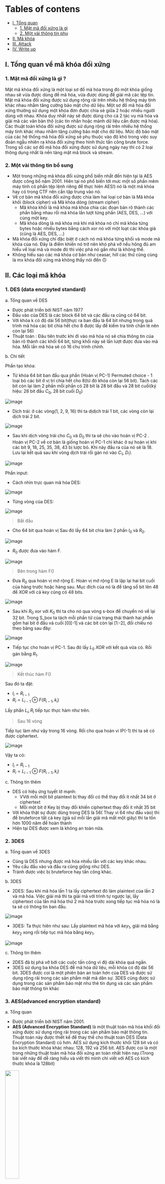 Tables of contens
=================
* [I. Tổng quan](#i-tổng-quan-về-mã-khóa-đối-xứng)
  * [1. Mật mã đối xứng là gì](#1-mật-mã-đối-xứng-là-gì-)
  * [2. Một vài thông tin phụ](#2-một-vài-thông-tin-bổ-sung)
* [II. Mã khóa](#ii-các-loại-mã-khóa)
* [III. Attack](#iii-attack)
* [IV. Write up](#iv-write-up)

## I. Tổng quan về mã khóa đối xứng

### 1. Mật mã đối xứng là gì ?

Mật mã khóa đối xứng là một loại sơ đồ mã hóa trong đó một khóa giống nhau sẽ vừa được dùng để mã hóa, vừa được dùng để giải mã các tệp tin. Mật mã khóa đối xứng được sử dụng rộng rãi trên nhiều hệ thống máy tính khác nhau nhằm tăng cường bảo mật cho dữ liệu. Một sơ đồ mã hóa đối xứng thường sử dụng một khóa đơn được chia sẻ giữa 2 hoặc nhiều người dùng với nhau. Khóa duy nhất này sẽ được dùng cho cả 2 tác vụ mã hóa và giải mã các văn bản thô (các tin nhắn hoặc mảnh dữ liệu cần được mã hóa). Các thuật toán khóa đối xứng được sử dụng rộng rãi trên nhiều hệ thống máy tính khác nhau nhằm tăng cường bảo mật cho dữ liệu. Mức độ bảo mật của các hệ thống mã hóa đối xứng sẽ phụ thuộc vào độ khó trong việc suy đoán ngẫu nhiên ra khóa đối xứng theo hình thức tấn công brute force. Trong số các sơ đồ mã hóa đối xứng được sử dụng ngày nay thì có 2 loại thông dụng nhất là nền tảng mật mã block và stream.

### 2. Một vài thông tin bổ sung

- Một trong những mã khóa đối xứng phổ biến nhẩt đến hiện tại là AES được công bố năm 2001. Hiên tại nó phổ biến tới mưc một số phần mêm máy tính có phần tệp lệnh riêng để thực hiên AES!) nó là một mã khóa hay có trong CTF nên cần tập trung vào nó.
- Về cơ bản mã khóa đối xứng được chia làm hai loại cơ bản là Mã khóa khối (block cipher) và Mã khóa dòng (stream cipher)
  - Mã khóa khối là mã khóa mã khóa chia các đoạn bản rõ thành các phần bằng nhau rồi mã khóa lần lượt từng phần (AES, DES, ...) với cùng một key.
  - Mã khóa dòng là mã khóa mà khi mã khóa nó chỉ mã khóa từng bytes hoặc nhiều bytes bằng cách xor nó với một loạt các khóa giả (cũng là AES, DES, ...)
- Mã khóa đối xứng chỉ đặc biệt ở cách nó mã khóa từng khối và mode mã khóa của nó. Đây là điểm khiến nó trở nên khó phá vỡ nếu hông đủ am hiểu về loại mã và mode đó thì việc phá nó gần như là không thể.
- Không hiểu sao các mã khóa cơ bản như ceasar, hill các thứ cũng cùng là mx khóa đối xứng mà không thấy nói đến 🙃

## II. Các loại mã khóa

### 1. DES (data encrpyted standard)

a. Tổng quan về DES

+ Được phát triển bởi NIST năm 1977
+ Đầu vào của DES là các block 64 bit và các đầu ra cũng có 64 bit.
+ Với khóa k có độ dài 56 bit(thực ra ban đầu là 64 bit nhưng trong quá trình mã hóa các bit chia hết cho 8 được lấy để kiểm tra tính chắn lẻ nên còn lại 56)
+ Thuật toán : Đâu tiên trước khi đi vào mã hóa nó sẽ chia thông tin của bản rõ thành các khối 64 bit, từng khối này sẽ lần lượt được đưa vào mã hóa. Mỗi lần mã hóa sẽ có 16 chu trình chính.

b. Chi tiết


Phần tạo khóa:
  
+ Từ khóa 64 bit ban đầu qua phần (Hoán vị PC-1) Permuted choice - 1 loại bỏ các bit ở vị trí chia hết cho 8(từ đó khóa còn lại 56 bit). Tách các bit còn lại làm 2 phần mỗi phần có 28 bỉt là 28 bit đầu và 28 bit cuối(ký hiệu: 28 bit đầu $C_0$, 28 bit cuối $D_0$)

![image](https://github.com/MinhFanBoy/KCSC_tranning/assets/145200520/9c503081-35cf-4c3d-be0f-4706976b7ec4)

  
+ Dịch trái: ở các vòng(1, 2, 9, 16) thì ta dịdịch trái 1 bit, các vòng còn lại dịch trái 2 bit.

![image](https://github.com/MinhFanBoy/KCSC_tranning/assets/145200520/63cd27a9-8bad-4ac0-b9b2-aab70b453c7b)

+ Sau khi dịch vòng trái cho $C_0$ và $D_0$ thì ta sẽ cho vào hoán vị PC-2 . Hoán vị PC-2 về cơ bản là giống hoán vị PC-1 chỉ khác ở sự hoán vị khi các bít 9, 18, 25, 35, 38, 43 bị lược bỏ. Khi này đầu ra của nó sẽ là 18. Lưu lại kết quả sau khi vòng dịch trái rồi gán nó vào $C_1$, $D_1$\

![image](https://github.com/MinhFanBoy/KCSC_tranning/assets/145200520/803f165d-406e-4d1b-aec7-fa44a06b734e)


Phần input:
+ Cách nhìn trực quan mã hóa DES:

![image](https://github.com/MinhFanBoy/KCSC_tranning/assets/145200520/35dc8acf-a6c4-4ebe-8e67-d883106ccfcb)

+ Từng vòng của DES:

![image](https://github.com/MinhFanBoy/KCSC_tranning/assets/145200520/fe33099f-e1ce-4c30-a461-78ede91a279e)


> Bắt đầu
- Cho 64 bit qua hoán vị Sau đó lấy 64 bit chia làm 2 phần $l_0$ và $R_0$.
  
![image](https://github.com/MinhFanBoy/KCSC_tranning/assets/145200520/e445d333-af9d-4100-b77b-aba8fb5376d6)

- $R_0$ được đưa vào hàm F.
  
![image](https://github.com/MinhFanBoy/KCSC_tranning/assets/145200520/b313f020-d7c2-4957-b188-c12f8b82fff6)

> Bên trong hàm F()

- Đưa $R_0$ qua hoán vị mở rộng E. Hoán vị mở rộng E là lặp lại hai bit cuối của hàng trước hoặc hàng sau. Mục đích của nó là để tăng số bit lên 48 để $XOR$ với cả $key$ cũng có 48 bits.


![image](https://github.com/MinhFanBoy/KCSC_tranning/assets/145200520/78a27ded-a166-4310-b2e0-d2294ea221fb)

- Sau khi $R_0$ xor với $K_0$ thì ta cho nó qua vòng s-box để chuyển nó về lại 32 bit. Trong S_box ta tách mỗi phần tử của trạng thái thành hai phần gồm hai bit ở đầu và cuối [0][-1] và các bit còn lại [1:-2], đối chiếu nó theo bảng sau đây:

![image](https://github.com/MinhFanBoy/KCSC_tranning/assets/145200520/1c374294-e742-4df6-9be9-5e91b665efe1)

- Tiếp tục cho hoán vị PC-1. Sau đó lấy $L_0$ $XOR$ với kết quả vừa có. Rồi gán bằng $R_1$.

![image](https://github.com/MinhFanBoy/KCSC_tranning/assets/145200520/83470541-6257-4c8e-9556-53d87046adba)
> Kết thúc hàm F()

Sau đó ta đặt:

+ $l_{i} = R _ {i - 1}$
+ $R_{i} = L_{i - 1} \oplus F(R_{i - 1}, k_i)$

Lấy phần $L _ {i}, R _ {i}$ tiếp tục thực hàm như trên.

> Sau 16 vòng

Tiếp tục làm như vậy trong 16 vòng. Rồi cho qua hoán vi IP(-1) thì ta sẽ có được ciphertext.

![image](https://github.com/MinhFanBoy/KCSC_tranning/assets/145200520/60b91532-f0b8-4f12-95b5-27fa87306ef0)


Vậy ta có:
+ $l_{i} = R _ {i - 1}$
+ $R_{i} = L_{i - 1} \oplus F(R_{i - 1}, k_i)$

c. Thông tin thêm

+ DES có hiệu ứng tuyết lở mạnh:
  + VVới mỗi một bit plaintext bị thay đổi có thể thay đổi ít nhất 34 bit ở ciphertext
  + Mỗi một bit ở Key bị thay đổi khiến ciphertext thay đổi ít nhất 35 bit
+ Với khóa thật sự được dùng trong DES là 56( Thay vì 64 như đầu vào) thì để bruteforce tất cả key (giả sử mỗi lần giải mã mất một giây) thì ta tốn hơn 1000 năm để hoàn thành
+ Hiện tại DES được xem là không an toàn nữa.

### 2. 3DES

a. Tổng quan về 3DES

+ Cũng là DES nhưng được mã hóa nhiều lần với các key khác nhau.
+ Yêu cầu đầu vào và đầu ra cũng giống như DES.
+ Tránh được việc bị bruteforce hay tấn công khác.

b. 3DES

+ 2DES: Sau khi mã hóa lần 1 ta lấy ciphertext đó làm plaintext của lần 2 và mã hóa. Việc giải mã thì ta giải mã với trình tự ngược lại, lấy ciphertext của lần mã hóa thứ 2 mã hóa trước xong tiếp tục mã hóa nó là ta sẽ có thông tin ban đầu.

![image](https://github.com/MinhFanBoy/KCSC_tranning/assets/145200520/01b82852-8e66-4161-bdea-2747d6a66ab5)

+ 3DES: Ta thực hiên như sau: Lấy plaintext mã hóa với $key_1$, giải mã bằng $key_2$ xong rồi tiếp tục mã hóa bằng $key_1$.

![image](https://github.com/MinhFanBoy/KCSC_tranning/assets/145200520/2cf7808c-0bfa-4f6e-8f77-9faeb2029f6b)

c. Thông tin thêm
+ 2DES đã bị phá vỡ bởi các cuộc tấn công vì độ dài khóa quá ngắn.
+ 3DES sử dụng ba khóa DES để mã hóa dữ liệu, mỗi khóa có độ dài 56 bit. 3DES được coi là một phiên bản an toàn hơn của DES và được sử dụng rộng rãi trong các sản phẩm mật mã dân sự. 3DES cũng được sử dụng trong các sản phẩm bảo mật như thẻ tín dụng và các sản phẩm bảo mật thông tin khác

### 3. AES(advanced encryption standard)

a. Tổng quan
+ Được phát triển bởi NIST năm 2001.
+ **AES (Advanced Encryption Standard)** là một thuật toán mã hóa khối đối xứng được sử dụng rộng rãi trong các sản phẩm bảo mật thông tin. Thuật toán này được thiết kế để thay thế cho thuật toán DES (Data Encryption Standard) cũ hơn. AES sử dụng kích thước khối 128 bit và có ba kích thước khóa khác nhau: 128, 192 và 256 bit. AES được coi là một trong những thuật toán mã hóa đối xứng an toàn nhất hiện nay.(Trong bài viết này để dễ ràng hiểu và viết thì mình chỉ viết với AES có kích thước khóa là 128bit)

<picture>
  <img src="https://lilthawg29.files.wordpress.com/2021/06/image-2.png" width="30%" height="30%">
</picture>

+ Với plaintext = 128 bit, key = 128 bit, 192 bit, or 256 bit.
+ Trong khi mã hóa có các khóa mở rộng được sinh ra từ chu trình Rijndeal. Hầu hết các phép toán trong AES đều được thực hiện trên trường hữu hạn của các bytes. Mỗi khối 128 bit đượcđược chia thành 4 cột với mỗi cột 16 bytes xếp thành một ma trận 4x4, còn dược gọi là ma trận trạng thái. Tùy thuộc vào độ dài của khóa mà ta có số lần lặp trong một vòng khác nhau.
+ Gồm hai bước chính là Bước sinh khóa(key generated) và mã hóa(encrypt).

b. Chi tiết

+ Tổng quát cả quá trình mã hóa:

![image](https://github.com/MinhFanBoy/KCSC_tranning/assets/145200520/ce64b0f9-770b-4e2e-a453-142eea0b2f01)

+ Chi tiết hơn:

![image](https://github.com/MinhFanBoy/KCSC_tranning/assets/145200520/0348bb66-dd0c-4f9b-9904-1b150f9abf13)

+ Các bước chính:
   + b1 : Khởi tạo plaintext kết hợp với key thông qua addRoundKey
   + b2 : Lặp mã hóa, sử dụng kết quả của bước 1 rồi thông qua 4 hàm chính.
   + b3 : Sau N - 1 vòng, ta cho nó qua 3 hàm (bỏ qua MixColumns) để hoàn thành mã hóa.
  
+ Có N vòng lặp và có N-1 vòng lặp chính(1 -> N - 1).Chủ yếu thực hiện các hàm sau:
   + Subbytes - thay thế các bytes dữ liệu bằng bytes phụ
   + Shift rows - dịch vòng dữ liệu
   + Mix columns - trộn dữu liệu
   + AddRoundKeys - chèn khóa vòng

+ Hàm shift rows: Là phép chuyển đổi các phần tử trong hàng, nó giữ nguyên hàng đầu tiên của ma trận trạng thái. Hàng thứ hai được dịch chuyển qua một cột ở bên trái. Hàng thứ ba được dịch chuyển hai cột, hàng thứ tư được dịch chuyển ba cột.

![image](https://github.com/MinhFanBoy/KCSC_tranning/assets/145200520/7ee52c17-7d56-4723-8db2-0a6c070bd4bf)

 
+ Hàm AddRoundKeys: Hàm này sẽ lấy giá trị của từng phần tử của trạng thái hiện tại(plaintext đang được mã hóa) xor với từng phần tử tại vị trí tương ứng của key
  
![image](https://github.com/MinhFanBoy/KCSC_tranning/assets/145200520/411b7cc5-4ac4-44f7-942c-b65835dcaf39)

+ MixColums : Hàm này thay đổi giá trị của từng cột bằng cách nhân với ma trận. Nó còn được gọi là hàm xtime(hàm nhân x). Mình sẽ giải thích rõ hàm này hơn ở phần cơ sở toán học.
  
<picture>
   <img src="https://lilthawg29.files.wordpress.com/2021/09/image-238.png?w=1024" width="70%" heigth="70%">
</picture>

+ SubBytes
  - Mỗi bytes của state được thay thế bằng 1 bytes khác trên S-box
  - Là quá trình thay thế phi tuyến tính trong đó mỗi bytes được thay thế bằng một bytes khác trong bảng tra
  - S-box là bẳng 16 x 16 chứa hoán vị của 256 ký tự
  - Mỗi bytes trạng thái được thay thế bởi 4 bit trái và cột xác định bởi 4 bit phải, VD: 6D sẽ được thay thế bởi S-box[6][D]
  - Hộp thế s-box được xây dựng trên phép biến đổi phi tuyến (cái này không hiểu lắm)
    
c. Quá trình tạo khóa mở rộng

+ KeyExpansion: Được thực hiện theo hàm quy nạp.
+ Với Rcon = [01, 02, 04, 08, 10, 20, 40, 80, 1b, 36]
+ Với 128 bit key ta có được 16 bytes key, từ đó chia ra làm 4 đoạn key phụ được goi là word được đánh số từ 0 đến 3.

![image](https://github.com/MinhFanBoy/KCSC_tranning/assets/145200520/35e4d27e-75fd-48f8-9007-36a84d1fbdc2)

+ CCác word sau được tính theo công thức như sau:
  + $word_i = word_{i - 1} \oplus word_{i - 4}$ với mọi $4 \le t < 44$ và i không phải là bội của 4
  + $word_i = g(word_{i - 1}) \oplus word_{i - 4}$ với i là bội của 4

<picture>
   <img src="https://lilthawg29.files.wordpress.com/2021/09/image-244.png?w=1024" width="70%" heigth="70%">
</picture>

+ Hàm g() là hàm thay đổi gồm các bước dịch trái, đổi chỗ với s_box và xor với Rcon:
  + Dịch trái 1 đơn vị các phần tử của word
  + Đổi chỗ với s_box(hàm nãy cũng giống hàn subbytes trong hàm chính)
  + Xor với Rcon[i/4] vì i khi này chi hết cho 4.
    
d. Cơ sở toán học của AES
  + Trong AES các phép toán được thực hiện trên trường hữu hạn GF(2^8)
  + Phép cộng: $A( a_1, a_2, a_3,..), B( b_1, b_2, b_3, ...)$ => $C = A + B = (c_1, c_2, c_3, ...)$ với $c_i = (a_i + b_i) \pmod{2}$
  + Phép nhân: Được thưc hiện trên trường GF(2^8) bằng cách nhân 2 đa thức trong modul bất khả quy m(x).Trong AES $m(x) = x^8 + x^4 + x^3 + x + 1$
  + Phép xtime: (là phép nhân với x) đọc k hiểu j cả hic

e. Độ an toàn
  + tính chất phức tạp của biểu thức s-box trên $GF(2^8)$ cùng với hiệu ứng khuếch tán giúp cho thuật toán không bị phân tích bằng phương pháp nội suy
  + Rcon khác nhau hạn chế tính đối xứng
  + Tính chất phi tuyến tính
  + Các cấu trúc hóa giải mã khác nhau hạn chế được khóa yếu

### 4. PKCS#7

Các loại mở rộng thường được dùng để ký hiệu: $.p7b, .p7s, .p7m, .p7c, .p7r$

Phát triển bởi	RSA Security, 1 March 1998

PKCS#7 là một chuẩn cú pháp cho việc lưu trữ dữ liệu được ký và/hoặc mã hóa. Nó là một trong các chuẩn thuộc họ chuẩn mã hóa khóa công khai (PKCS) được tạo ra bởi RSA Laboratories. Chuẩn này được sử dụng rộng rãi trong các ứng dụng bảo mật thông tin, ví dụ như để lưu trữ chứng chỉ và danh sách thu hồi chứng chỉ (CRL). Phiên bản mới nhất của chuẩn PKCS#7 là 1.5 và có thể được tìm thấy trong RFC 2315. Chuẩn này cho phép đệ quy, thuộc tính, và các loại nội dung khác nhau, chẳng hạn như dữ liệu, dữ liệu đã ký, dữ liệu đã gửi và dữ liệu đã ký và gửi. Nó cũng cho phép lưu trữ chứng chỉ và/hoặc danh sách thu hồi chứng chỉ (CRL)

PKCS#7 được lưu trữ dưới dạng DER hoặc PEM. Dạng PEM cũng giống như DER nhưng được mã hóa Base64 và có đặt ‑‑‑‑‑BEGIN PKCS7‑‑‑‑‑, ‑‑‑‑‑END PKCS7‑‑‑‑‑ để phân biệt.

### 5. PKCS#7 Padding

PKCS#7 Padding là một chuẩn cú pháp được sử dụng trong các thuật toán mã hóa khối như DES và AES để đảm bảo rằng dữ liệu được mã hóa có độ dài bằng bội số của kích thước khối. Nó được định nghĩa trong RFC 5652 và được sử dụng rộng rãi trong các ứng dụng bảo mật thông tin. Khi dữ liệu cần được mã hóa không phải là bội số của kích thước khối, PKCS#7 Padding sẽ thêm vào các byte padding để đảm bảo rằng dữ liệu có độ dài bằng bội số của kích thước khối. Các byte padding này có giá trị bằng số lượng byte padding được thêm vào. Ví dụ, nếu cần thêm 6 byte padding, mỗi byte đó sẽ có giá trị là 0x06 . Tuy nhiên, nếu độ dài của dữ liệu cần được mã hóa đã là bội số của kích thước khối, PKCS#7 Padding vẫn sẽ thêm vào các byte padding để tránh nhầm lẫn.

Ví dụ: Một loại mã khóa cần có đầu vào là 4 bytes thì ta sẽ buộc phải nhập đủ 4 bytes vào thì nó mới có thể được mã hóa. Trong trường hợp không đủ 4 bytes thì ta có thể dùng PKCS#7 để padding nó như sau: input : \x11\x11\x11, thì sau khi padding ta sẽ có output: \x11\x11\x11\x01. Tương tự với các trường hợp khác.(Nếu input không có gì thì nó sẽ trả về bội số của 4 bytes để tránh nhầm lẫn)

### 6. Modes of block cipher

#### 6.1. ECB
+ Các thông tin sẽ được chia thành các khối độc lập, sau đó mã từng khối riêng lẻ với nhau
+ Các Khối được mã độc lập với các khối khác $C_i = E(P_i)$, do vậy nó được dùng để truyền an toàn từng giá trị riêng lẻ
+ Tính chất:
    - Các khối mã như nhau sẽ có bản mã giống nhau (dưới cùng một khóa)
    - Sự phụ thuộc không có nên việc thay đổi sắp xếp các block với nhau thì các bản rõ cũng phải được sắp xếp lại tương ứng
    - Tính lan sai : Khi một hay nhiều bit sai trong một khối đơn lẻ thì nó chỉ ảnh hưởng trong khối đó và không ảnh hưởng tới các khối khác
    - Nó có thể sứ lý nhiều khối song song
   
![image](https://github.com/MinhFanBoy/KCSC_tranning/assets/145200520/2532b32e-c5d0-41af-8c30-53ab655430e3)

#### 6.2. CBC
+ Mẩu tin được chia thành các khối
+ Các block sếp thành dãy trong quá trình mã hóa, giải mã
+ Sử dụng vector IV để bắt đầu quá trình $c_i = e(p_i \text{xor} c_{i-1}), c_{-1} = IV$
+ Tính chất :
  - Các bản rõ giống nhau cũng chưa chắc cho ra bản mã giống nhau. Vì nó còn phụ thuộc vào IV
  - Sự phụ thuộc móc xích: cơ chế mã hóa làm cho bản mã $c_i$ phụ thuộc vào bản mã $c_{i-1}$ nên nếu thay đổi cách sắp xếp các bản sẽ rất khó tấn công. Việc giải mã khối này thì cũng đòi hỏi phải giải đúng khối trước nó nó
  - Tính lan sai: Khi sai một bit trong khối mã thì việc giải, mã tất cả các khối sau nó sẽ bị sai

 
![image](https://github.com/MinhFanBoy/KCSC_tranning/assets/145200520/072a2115-17b7-4a53-b4c3-0c4e5c4604dd)



#### 6.3. CFB
+ Thông tin khi đi vào sẽ được chia thành các khối
+ Các bản rõ dc sắp xếp nên khi giải mã cx yêu cầu thứ tự các bản mã phải đúng.
+ $c_i = p_i \oplus e(k, c_{i-1})$ với $c_{-1} = IV$
+ Tính chất:
  - Các bản rõ giống nhau: giống như CBC
  - Sự phụ thuộc móc xích: giống như CBC
  - Tính lan sai: giống như CBC
  - Không thể thực hiên quá trình giải mã song song vì xử lý của khối sau phụ thuộc vào khối trước

![image](https://github.com/MinhFanBoy/KCSC_tranning/assets/145200520/f2a5c50f-1fce-44c5-85d6-56955693f674)


    
#### 6.4. OFB
+ Nhìn chung thì cũng giống các mode trước nhưng khác tý: $c_i = p_1 \oplus e_i(k, c_{i - 1})$ với $c_{-1} = IV$
+ Khi mã hóa của một khối bị sai cũng không ảnh hưởng tới các khối khác
+ Tính bảo mật cao, có thể mã hóa được nhiều khối cùng một lúc nên được tận dụng trong việc truyền tải âm thanh 

![image](https://github.com/MinhFanBoy/KCSC_tranning/assets/145200520/c261a31d-11d5-4977-b0c2-953a9641f9a2)

  
#### 6.5. CTR
+ Tạo ra một bộ đếm bằng văn bản gốc, gọi là R(). Mỗi khối nhận được một bộ đếm và một khóa riêng để tạo ra khối đầu ra
+ Khối đầu ra được xor với bản rõ để tạo thành bản mã
  + $c_i = e(R_i) xor p_i$
  + $p_i = e(R_i) xor c_i$
+ Tính chất:
  - Có hiệu quả cao, thực hiện giải mã hoặc mã hóa trên nhiều block
  - có tính an ninh cao không kém các mode khác khi thực hiện đúng cách
  - đơn giản về mặt cấu trúc
  - các biến đếm phải có yêu cầu không được lặp lại để tránh khóa yếu

## III. Attack

### 1. Man in the middle.

Man in the middle (MITM) hay còn được gọi là tấn công trung gian được hellman và mackey chỉ ra năm 1977.
Nó là một kiểu tấn công mạng nhằm chặn toàn bộ thông tin của hai bên và mạo danh để có thể làm chủ nhiều thông tin nhạy cảm theo ý của kẻ tấn công. AES, DES và nhiều mã hóa khác được coi là không an toàn trước kiểu tấn công này. Để bảo vệ trước cuộc tấn công này ta cần phải mã hóa thông tin và ký trước khi gửi đồng thời có thể dùng nhiều giao thức bảo mật khác nhằn tăng tính an toàn.

Trên thực tế mã hóa 2DES không thật sự làm tằng số key khóa lên $2 ^ {112}$ . Ứng dụng phân tích mật mã (1996), được xuất bản trên Tạp chí Mật mã học, 1999. Họ tuyên bố rằng 2DES cung cấp "chỉ nhiều hơn 17 bit bảo mật" so với DES (con số đó vẫn có thể cao hơn một trăm nghìn lần). Nó vẫn còn rất lớn nên nếu tấn công bằng MITM thì ta sẽ giảm thời tấn công xuống $2 ^ {57}$ tức chỉ gấp đôi so với DES.

Giả sử bạn là nhà giải mã có quyền truy cập vào văn bản thuần túy và văn bản được mã hóa. Mục đích của bạn là khôi phục khóa bí mật. Giả sử AAA (bản rõ) -> XXX (Sau lần mã hóa đầu tiên) -> ZZZ (sau lần mã hóa thứ 2).

Bắt đầu với AAA và thử tất cả $2 ^ {56}$ cách kết hợp khóa bí mật bằng cách mã hóa AAA. Điều này sẽ cung cấp cho bạn một danh sách lớn các giá trị có thể có cho XXX. Tiếp theo, bạn lấy ZZZ và thử tất cả $2 ^ {56}$ tổ hợp khóa bí mật bằng cách giải mã ZZZ. Điều này sẽ cung cấp cho bạn một danh sách lớn các giá trị có thể có cho XXX.

Bây giờ hãy thực hiện tra cứu đơn giản giữa hai danh sách để tìm giá trị phù hợp. Ngay khi bạn thấy giá trị XXX phù hợp trong cả hai danh sách, bạn đã tìm ra khóa bí mật. Vì vậy, điều này có nghĩa là với nỗ lực $2 ^ 57$ khóa, bạn đã phá vỡ được mã hóa. EZ attack 😲

### 2. Padding Oracle
   
**Padding Oracle** là một loại tấn công mật mã khai thác xác thực phần đệm của thông điệp mật mã để giải mã văn bản mã hóa. Cuộc tấn công này chủ yếu liên quan đến **chế độ CBC** hoạt động được sử dụng trong mật mã khối. Trong đó “oracle” (thường là máy chủ) rò rỉ dữ liệu về việc liệu phần đệm của tin nhắn được mã hóa có chính xác hay không. Dữ liệu như vậy có thể cho phép những kẻ tấn công giải mã (và đôi khi mã hóa) tin nhắn thông qua oracle bằng cách sử dụng khóa của oracle mà không cần biết khóa mã hóa.
Việc triển khai tiêu chuẩn của giải mã CBC trong mật mã khối là giải mã tất cả các khối bản mã, xác thực phần đệm, xóa phần đệm PKCS7 và trả về văn bản thuần túy của tin nhắn. Nếu máy chủ trả về lỗi “đệm không hợp lệ” thay vì lỗi chung “giải mã không thành công”, kẻ tấn công có thể sử dụng máy chủ như một oracle đệm để giải mã (và đôi khi mã hóa) message.

Ta có:
+ $P_i = D(c_i) \oplus i_{i-1}, c_{-1} = IV$

Từ đó ta thấy mỗi một bytes thay đổi trên $C_{i-1}$ sẽ khiến $C_i$ thay đổi một bytes tuong ứng. Giả sử muốn tấn công vào hai block $C_1, C_2$ với $C_2$ là block dc padding theo PKCS#7. Thay đổi $C_1$ thành $C_1 ^ {'}$ bằng cách brute. Bây giờ ta sẽ gửi $(IV, C_1 ^ {'}, C_2)$ tới sever. Thường thì sever sẽ trả lại lỗi  "decryption failed" nhưng sẽ có những trường hợp sever trả về là thỏa mã PKCS#7 padding. Từ đó ta hoàn toàn có thể kết luận bytes cuối $D(C_2) \oplus C_1 ^ {'} = \0x01$. Tương tự như thế ta có thể hoàn toàn tìm được các bytes còn lại trong bolck.

<picture>
   <img src="https://i.imgur.com/BW82maM.png">
</picture>

## IV. Write up

### 1. Keyed Permutations

---

**_TASK:_**

What is the mathematical term for a one-to-one correspondence?

---

Trong toán học thuật ngữ một-một làm ta nhớ tới song ánh, khi nó hàm song ánh ta có thể hoàn toàn tìm được hàm nghịch đảo của nó một yêu cầu quan trọng trong việc giải, mã .

> crypto{bijection}

### 2. Resisting Bruteforce

---

**_TASK:_**

What is the name for the best single-key attack against AES?

---

Hỏi google là ta có ngay đáp án. The best publicly known single-key attack on AES is the **biclique attack** which is still the best publicly known single-key attack on AES as of April 2019. The computational complexity of the attack is, and for AES128, AES192 and AES256, respectively. It is the only publicly known single-key attack on AES that attacks the full number of rounds².

> crypto{biclique}

### 3. Structure of AES

---

**_TASK:_**

Included is a bytes2matrix function for converting our initial plaintext block into a state matrix. Write a matrix2bytes function to turn that matrix back into bytes, and submit the resulting plaintext as the flag.

**_File:_**

```py
def bytes2matrix(text):
    """ Converts a 16-byte array into a 4x4 matrix.  """
    return [list(text[i:i+4]) for i in range(0, len(text), 4)]

def matrix2bytes(matrix):
    """ Converts a 4x4 matrix into a 16-byte array.  """
    ????

matrix = [
    [99, 114, 121, 112],
    [116, 111, 123, 105],
    [110, 109, 97, 116],
    [114, 105, 120, 125],
]

print(matrix2bytes(matrix))
```

---

Bài này ta chỉ phải hoàn thành nốt hàm matrix to bytes nên cũng khá dễ.

```py
def matrix2bytes(matrix):
    """ Converts a 4x4 matrix into a 16-byte array.  """
    return bytes(matrix[0] + matrix[1] + matrix[2] + matrix[3])

```
> crypto{inmatrix}

### 4. Round Keys

---

**_TASK:_**

Complete the add_round_key function, then use the matrix2bytes function to get your next flag.

**_FILE:_**
```py
state = [
    [206, 243, 61, 34],
    [171, 11, 93, 31],
    [16, 200, 91, 108],
    [150, 3, 194, 51],
]

round_key = [
    [173, 129, 68, 82],
    [223, 100, 38, 109],
    [32, 189, 53, 8],
    [253, 48, 187, 78],
]


def add_round_key(s, k):
    ???


print(add_round_key(state, round_key))


```
---

Hoàn thành nốt hàm này bằng lý thuyết ta vừa học, lấy từng phần tử của trạng thái  với phần tử ở vị trí tương ứng của trạng thái là ok 10 điểm.

```py
state = [
    [206, 243, 61, 34],
    [171, 11, 93, 31],
    [16, 200, 91, 108],
    [150, 3, 194, 51],
]

round_key = [
    [173, 129, 68, 82],
    [223, 100, 38, 109],
    [32, 189, 53, 8],
    [253, 48, 187, 78],
]


def add_round_key(s, k):
    return [[s[i][j] ^ k[i][j] for j in range(4)] for i in range(4)]

def matrix2bytes(matrix):
    """ Converts a 4x4 matrix into a 16-byte array.  """
    return bytes(matrix[0] + matrix[1] + matrix[2] + matrix[3])


print(matrix2bytes(add_round_key(state, round_key)))

```

> crypto{r0undk3y}

### 5. Confusion through Substitution

---

**_TASK:_**

To make the S-box, the function has been calculated on all input values from 0x00 to 0xff and the outputs put in the lookup table.

Implement sub_bytes, send the state matrix through the inverse S-box and then convert it to bytes to get the flag.

**_File:_**
```py
s_box = (
    0x63, 0x7C, 0x77, 0x7B, 0xF2, 0x6B, 0x6F, 0xC5, 0x30, 0x01, 0x67, 0x2B, 0xFE, 0xD7, 0xAB, 0x76,
    0xCA, 0x82, 0xC9, 0x7D, 0xFA, 0x59, 0x47, 0xF0, 0xAD, 0xD4, 0xA2, 0xAF, 0x9C, 0xA4, 0x72, 0xC0,
    0xB7, 0xFD, 0x93, 0x26, 0x36, 0x3F, 0xF7, 0xCC, 0x34, 0xA5, 0xE5, 0xF1, 0x71, 0xD8, 0x31, 0x15,
    0x04, 0xC7, 0x23, 0xC3, 0x18, 0x96, 0x05, 0x9A, 0x07, 0x12, 0x80, 0xE2, 0xEB, 0x27, 0xB2, 0x75,
    0x09, 0x83, 0x2C, 0x1A, 0x1B, 0x6E, 0x5A, 0xA0, 0x52, 0x3B, 0xD6, 0xB3, 0x29, 0xE3, 0x2F, 0x84,
    0x53, 0xD1, 0x00, 0xED, 0x20, 0xFC, 0xB1, 0x5B, 0x6A, 0xCB, 0xBE, 0x39, 0x4A, 0x4C, 0x58, 0xCF,
    0xD0, 0xEF, 0xAA, 0xFB, 0x43, 0x4D, 0x33, 0x85, 0x45, 0xF9, 0x02, 0x7F, 0x50, 0x3C, 0x9F, 0xA8,
    0x51, 0xA3, 0x40, 0x8F, 0x92, 0x9D, 0x38, 0xF5, 0xBC, 0xB6, 0xDA, 0x21, 0x10, 0xFF, 0xF3, 0xD2,
    0xCD, 0x0C, 0x13, 0xEC, 0x5F, 0x97, 0x44, 0x17, 0xC4, 0xA7, 0x7E, 0x3D, 0x64, 0x5D, 0x19, 0x73,
    0x60, 0x81, 0x4F, 0xDC, 0x22, 0x2A, 0x90, 0x88, 0x46, 0xEE, 0xB8, 0x14, 0xDE, 0x5E, 0x0B, 0xDB,
    0xE0, 0x32, 0x3A, 0x0A, 0x49, 0x06, 0x24, 0x5C, 0xC2, 0xD3, 0xAC, 0x62, 0x91, 0x95, 0xE4, 0x79,
    0xE7, 0xC8, 0x37, 0x6D, 0x8D, 0xD5, 0x4E, 0xA9, 0x6C, 0x56, 0xF4, 0xEA, 0x65, 0x7A, 0xAE, 0x08,
    0xBA, 0x78, 0x25, 0x2E, 0x1C, 0xA6, 0xB4, 0xC6, 0xE8, 0xDD, 0x74, 0x1F, 0x4B, 0xBD, 0x8B, 0x8A,
    0x70, 0x3E, 0xB5, 0x66, 0x48, 0x03, 0xF6, 0x0E, 0x61, 0x35, 0x57, 0xB9, 0x86, 0xC1, 0x1D, 0x9E,
    0xE1, 0xF8, 0x98, 0x11, 0x69, 0xD9, 0x8E, 0x94, 0x9B, 0x1E, 0x87, 0xE9, 0xCE, 0x55, 0x28, 0xDF,
    0x8C, 0xA1, 0x89, 0x0D, 0xBF, 0xE6, 0x42, 0x68, 0x41, 0x99, 0x2D, 0x0F, 0xB0, 0x54, 0xBB, 0x16,
)

inv_s_box = (
    0x52, 0x09, 0x6A, 0xD5, 0x30, 0x36, 0xA5, 0x38, 0xBF, 0x40, 0xA3, 0x9E, 0x81, 0xF3, 0xD7, 0xFB,
    0x7C, 0xE3, 0x39, 0x82, 0x9B, 0x2F, 0xFF, 0x87, 0x34, 0x8E, 0x43, 0x44, 0xC4, 0xDE, 0xE9, 0xCB,
    0x54, 0x7B, 0x94, 0x32, 0xA6, 0xC2, 0x23, 0x3D, 0xEE, 0x4C, 0x95, 0x0B, 0x42, 0xFA, 0xC3, 0x4E,
    0x08, 0x2E, 0xA1, 0x66, 0x28, 0xD9, 0x24, 0xB2, 0x76, 0x5B, 0xA2, 0x49, 0x6D, 0x8B, 0xD1, 0x25,
    0x72, 0xF8, 0xF6, 0x64, 0x86, 0x68, 0x98, 0x16, 0xD4, 0xA4, 0x5C, 0xCC, 0x5D, 0x65, 0xB6, 0x92,
    0x6C, 0x70, 0x48, 0x50, 0xFD, 0xED, 0xB9, 0xDA, 0x5E, 0x15, 0x46, 0x57, 0xA7, 0x8D, 0x9D, 0x84,
    0x90, 0xD8, 0xAB, 0x00, 0x8C, 0xBC, 0xD3, 0x0A, 0xF7, 0xE4, 0x58, 0x05, 0xB8, 0xB3, 0x45, 0x06,
    0xD0, 0x2C, 0x1E, 0x8F, 0xCA, 0x3F, 0x0F, 0x02, 0xC1, 0xAF, 0xBD, 0x03, 0x01, 0x13, 0x8A, 0x6B,
    0x3A, 0x91, 0x11, 0x41, 0x4F, 0x67, 0xDC, 0xEA, 0x97, 0xF2, 0xCF, 0xCE, 0xF0, 0xB4, 0xE6, 0x73,
    0x96, 0xAC, 0x74, 0x22, 0xE7, 0xAD, 0x35, 0x85, 0xE2, 0xF9, 0x37, 0xE8, 0x1C, 0x75, 0xDF, 0x6E,
    0x47, 0xF1, 0x1A, 0x71, 0x1D, 0x29, 0xC5, 0x89, 0x6F, 0xB7, 0x62, 0x0E, 0xAA, 0x18, 0xBE, 0x1B,
    0xFC, 0x56, 0x3E, 0x4B, 0xC6, 0xD2, 0x79, 0x20, 0x9A, 0xDB, 0xC0, 0xFE, 0x78, 0xCD, 0x5A, 0xF4,
    0x1F, 0xDD, 0xA8, 0x33, 0x88, 0x07, 0xC7, 0x31, 0xB1, 0x12, 0x10, 0x59, 0x27, 0x80, 0xEC, 0x5F,
    0x60, 0x51, 0x7F, 0xA9, 0x19, 0xB5, 0x4A, 0x0D, 0x2D, 0xE5, 0x7A, 0x9F, 0x93, 0xC9, 0x9C, 0xEF,
    0xA0, 0xE0, 0x3B, 0x4D, 0xAE, 0x2A, 0xF5, 0xB0, 0xC8, 0xEB, 0xBB, 0x3C, 0x83, 0x53, 0x99, 0x61,
    0x17, 0x2B, 0x04, 0x7E, 0xBA, 0x77, 0xD6, 0x26, 0xE1, 0x69, 0x14, 0x63, 0x55, 0x21, 0x0C, 0x7D,
)

state = [
    [251, 64, 182, 81],
    [146, 168, 33, 80],
    [199, 159, 195, 24],
    [64, 80, 182, 255],
]


def sub_bytes(s, sbox=s_box):
    ????

print(matrix2bytes(sub_bytes(state, sbox=inv_s_box)))
```
---

Nhớ lại kiến thức vừa đọc, ta có: chỉ cần thay thế giá trị của từng trạng thái vào vị trí tương ứng của xbox.

```py
s_box = (
    0x63, 0x7C, 0x77, 0x7B, 0xF2, 0x6B, 0x6F, 0xC5, 0x30, 0x01, 0x67, 0x2B, 0xFE, 0xD7, 0xAB, 0x76,
    0xCA, 0x82, 0xC9, 0x7D, 0xFA, 0x59, 0x47, 0xF0, 0xAD, 0xD4, 0xA2, 0xAF, 0x9C, 0xA4, 0x72, 0xC0,
    0xB7, 0xFD, 0x93, 0x26, 0x36, 0x3F, 0xF7, 0xCC, 0x34, 0xA5, 0xE5, 0xF1, 0x71, 0xD8, 0x31, 0x15,
    0x04, 0xC7, 0x23, 0xC3, 0x18, 0x96, 0x05, 0x9A, 0x07, 0x12, 0x80, 0xE2, 0xEB, 0x27, 0xB2, 0x75,
    0x09, 0x83, 0x2C, 0x1A, 0x1B, 0x6E, 0x5A, 0xA0, 0x52, 0x3B, 0xD6, 0xB3, 0x29, 0xE3, 0x2F, 0x84,
    0x53, 0xD1, 0x00, 0xED, 0x20, 0xFC, 0xB1, 0x5B, 0x6A, 0xCB, 0xBE, 0x39, 0x4A, 0x4C, 0x58, 0xCF,
    0xD0, 0xEF, 0xAA, 0xFB, 0x43, 0x4D, 0x33, 0x85, 0x45, 0xF9, 0x02, 0x7F, 0x50, 0x3C, 0x9F, 0xA8,
    0x51, 0xA3, 0x40, 0x8F, 0x92, 0x9D, 0x38, 0xF5, 0xBC, 0xB6, 0xDA, 0x21, 0x10, 0xFF, 0xF3, 0xD2,
    0xCD, 0x0C, 0x13, 0xEC, 0x5F, 0x97, 0x44, 0x17, 0xC4, 0xA7, 0x7E, 0x3D, 0x64, 0x5D, 0x19, 0x73,
    0x60, 0x81, 0x4F, 0xDC, 0x22, 0x2A, 0x90, 0x88, 0x46, 0xEE, 0xB8, 0x14, 0xDE, 0x5E, 0x0B, 0xDB,
    0xE0, 0x32, 0x3A, 0x0A, 0x49, 0x06, 0x24, 0x5C, 0xC2, 0xD3, 0xAC, 0x62, 0x91, 0x95, 0xE4, 0x79,
    0xE7, 0xC8, 0x37, 0x6D, 0x8D, 0xD5, 0x4E, 0xA9, 0x6C, 0x56, 0xF4, 0xEA, 0x65, 0x7A, 0xAE, 0x08,
    0xBA, 0x78, 0x25, 0x2E, 0x1C, 0xA6, 0xB4, 0xC6, 0xE8, 0xDD, 0x74, 0x1F, 0x4B, 0xBD, 0x8B, 0x8A,
    0x70, 0x3E, 0xB5, 0x66, 0x48, 0x03, 0xF6, 0x0E, 0x61, 0x35, 0x57, 0xB9, 0x86, 0xC1, 0x1D, 0x9E,
    0xE1, 0xF8, 0x98, 0x11, 0x69, 0xD9, 0x8E, 0x94, 0x9B, 0x1E, 0x87, 0xE9, 0xCE, 0x55, 0x28, 0xDF,
    0x8C, 0xA1, 0x89, 0x0D, 0xBF, 0xE6, 0x42, 0x68, 0x41, 0x99, 0x2D, 0x0F, 0xB0, 0x54, 0xBB, 0x16,
)

inv_s_box = (
    0x52, 0x09, 0x6A, 0xD5, 0x30, 0x36, 0xA5, 0x38, 0xBF, 0x40, 0xA3, 0x9E, 0x81, 0xF3, 0xD7, 0xFB,
    0x7C, 0xE3, 0x39, 0x82, 0x9B, 0x2F, 0xFF, 0x87, 0x34, 0x8E, 0x43, 0x44, 0xC4, 0xDE, 0xE9, 0xCB,
    0x54, 0x7B, 0x94, 0x32, 0xA6, 0xC2, 0x23, 0x3D, 0xEE, 0x4C, 0x95, 0x0B, 0x42, 0xFA, 0xC3, 0x4E,
    0x08, 0x2E, 0xA1, 0x66, 0x28, 0xD9, 0x24, 0xB2, 0x76, 0x5B, 0xA2, 0x49, 0x6D, 0x8B, 0xD1, 0x25,
    0x72, 0xF8, 0xF6, 0x64, 0x86, 0x68, 0x98, 0x16, 0xD4, 0xA4, 0x5C, 0xCC, 0x5D, 0x65, 0xB6, 0x92,
    0x6C, 0x70, 0x48, 0x50, 0xFD, 0xED, 0xB9, 0xDA, 0x5E, 0x15, 0x46, 0x57, 0xA7, 0x8D, 0x9D, 0x84,
    0x90, 0xD8, 0xAB, 0x00, 0x8C, 0xBC, 0xD3, 0x0A, 0xF7, 0xE4, 0x58, 0x05, 0xB8, 0xB3, 0x45, 0x06,
    0xD0, 0x2C, 0x1E, 0x8F, 0xCA, 0x3F, 0x0F, 0x02, 0xC1, 0xAF, 0xBD, 0x03, 0x01, 0x13, 0x8A, 0x6B,
    0x3A, 0x91, 0x11, 0x41, 0x4F, 0x67, 0xDC, 0xEA, 0x97, 0xF2, 0xCF, 0xCE, 0xF0, 0xB4, 0xE6, 0x73,
    0x96, 0xAC, 0x74, 0x22, 0xE7, 0xAD, 0x35, 0x85, 0xE2, 0xF9, 0x37, 0xE8, 0x1C, 0x75, 0xDF, 0x6E,
    0x47, 0xF1, 0x1A, 0x71, 0x1D, 0x29, 0xC5, 0x89, 0x6F, 0xB7, 0x62, 0x0E, 0xAA, 0x18, 0xBE, 0x1B,
    0xFC, 0x56, 0x3E, 0x4B, 0xC6, 0xD2, 0x79, 0x20, 0x9A, 0xDB, 0xC0, 0xFE, 0x78, 0xCD, 0x5A, 0xF4,
    0x1F, 0xDD, 0xA8, 0x33, 0x88, 0x07, 0xC7, 0x31, 0xB1, 0x12, 0x10, 0x59, 0x27, 0x80, 0xEC, 0x5F,
    0x60, 0x51, 0x7F, 0xA9, 0x19, 0xB5, 0x4A, 0x0D, 0x2D, 0xE5, 0x7A, 0x9F, 0x93, 0xC9, 0x9C, 0xEF,
    0xA0, 0xE0, 0x3B, 0x4D, 0xAE, 0x2A, 0xF5, 0xB0, 0xC8, 0xEB, 0xBB, 0x3C, 0x83, 0x53, 0x99, 0x61,
    0x17, 0x2B, 0x04, 0x7E, 0xBA, 0x77, 0xD6, 0x26, 0xE1, 0x69, 0x14, 0x63, 0x55, 0x21, 0x0C, 0x7D,
)

state = [
    [251, 64, 182, 81],
    [146, 168, 33, 80],
    [199, 159, 195, 24],
    [64, 80, 182, 255],
]


def sub_bytes(s, sbox=s_box):
    return [[sbox[y] for y in x] for x in state]
def matrix2bytes(matrix):
    """ Converts a 4x4 matrix into a 16-byte array.  """
    return bytes(matrix[0] + matrix[1] + matrix[2] + matrix[3])


print(matrix2bytes(sub_bytes(state, sbox=inv_s_box)))
```

> crypto{l1n34rly}

### 6. Diffusion through Permutation

---

**_TASK:_**


We've provided code to perform MixColumns and the forward ShiftRows operation. After implementing inv_shift_rows, take the state, run inv_mix_columns on it, then inv_shift_rows, convert to bytes and you will have your flag.

Challenge files:
  - diffusion.py

**_FILE:_**
```py
def shift_rows(s):
    s[0][1], s[1][1], s[2][1], s[3][1] = s[1][1], s[2][1], s[3][1], s[0][1]
    s[0][2], s[1][2], s[2][2], s[3][2] = s[2][2], s[3][2], s[0][2], s[1][2]
    s[0][3], s[1][3], s[2][3], s[3][3] = s[3][3], s[0][3], s[1][3], s[2][3]


def inv_shift_rows(s):
    ???

# learned from http://cs.ucsb.edu/~koc/cs178/projects/JT/aes.c
xtime = lambda a: (((a << 1) ^ 0x1B) & 0xFF) if (a & 0x80) else (a << 1)


def mix_single_column(a):
    # see Sec 4.1.2 in The Design of Rijndael
    t = a[0] ^ a[1] ^ a[2] ^ a[3]
    u = a[0]
    a[0] ^= t ^ xtime(a[0] ^ a[1])
    a[1] ^= t ^ xtime(a[1] ^ a[2])
    a[2] ^= t ^ xtime(a[2] ^ a[3])
    a[3] ^= t ^ xtime(a[3] ^ u)


def mix_columns(s):
    for i in range(4):
        mix_single_column(s[i])


def inv_mix_columns(s):
    # see Sec 4.1.3 in The Design of Rijndael
    for i in range(4):
        u = xtime(xtime(s[i][0] ^ s[i][2]))
        v = xtime(xtime(s[i][1] ^ s[i][3]))
        s[i][0] ^= u
        s[i][1] ^= v
        s[i][2] ^= u
        s[i][3] ^= v

    mix_columns(s)


state = [
    [108, 106, 71, 86],
    [96, 62, 38, 72],
    [42, 184, 92, 209],
    [94, 79, 8, 54],
]
```
---

Bài này ta chỉ cần đổi chỗ giữa các phần tử của ma trận là xong, làm ngược lại. Nhớ cho thêm hàm return(:>)
```py
def shift_rows(s):
    s[0][1], s[1][1], s[2][1], s[3][1] = s[1][1], s[2][1], s[3][1], s[0][1]
    s[0][2], s[1][2], s[2][2], s[3][2] = s[2][2], s[3][2], s[0][2], s[1][2]
    s[0][3], s[1][3], s[2][3], s[3][3] = s[3][3], s[0][3], s[1][3], s[2][3]
    return s

def inv_shift_rows(s):
    s[1][1], s[2][1], s[3][1], s[0][1] = s[0][1], s[1][1], s[2][1], s[3][1]
    s[2][2], s[3][2], s[0][2], s[1][2] = s[0][2], s[1][2], s[2][2], s[3][2]
    s[3][3], s[0][3], s[1][3], s[2][3] = s[0][3], s[1][3], s[2][3], s[3][3]
    return s


# learned from http://cs.ucsb.edu/~koc/cs178/projects/JT/aes.c
xtime = lambda a: (((a << 1) ^ 0x1B) & 0xFF) if (a & 0x80) else (a << 1)


def mix_single_column(a):
    # see Sec 4.1.2 in The Design of Rijndael
    t = a[0] ^ a[1] ^ a[2] ^ a[3]
    u = a[0]
    a[0] ^= t ^ xtime(a[0] ^ a[1])
    a[1] ^= t ^ xtime(a[1] ^ a[2])
    a[2] ^= t ^ xtime(a[2] ^ a[3])
    a[3] ^= t ^ xtime(a[3] ^ u)
    


def mix_columns(s):
    for i in range(4):
        mix_single_column(s[i])
    return s


def inv_mix_columns(s):
    # see Sec 4.1.3 in The Design of Rijndael
    for i in range(4):
        u = xtime(xtime(s[i][0] ^ s[i][2]))
        v = xtime(xtime(s[i][1] ^ s[i][3]))
        s[i][0] ^= u
        s[i][1] ^= v
        s[i][2] ^= u
        s[i][3] ^= v

    mix_columns(s)
    return s

def matrix2bytes(matrix):
    """ Converts a 4x4 matrix into a 16-byte array.  """
    return bytes(matrix[0] + matrix[1] + matrix[2] + matrix[3])

state = [
    [108, 106, 71, 86],
    [96, 62, 38, 72],
    [42, 184, 92, 209],
    [94, 79, 8, 54],
]

print(matrix2bytes(inv_shift_rows(inv_mix_columns(state))))
```
> crypto{d1ffUs3R}

### 7. Bringing It All Together

---

**_TASK:_**

We've provided the key expansion code, and ciphertext that's been properly encrypted by AES-128. Copy in all the building blocks you've coded so far, and complete the decrypt function that implements the steps shown in the diagram. The decrypted plaintext is the flag.

Yes, you can cheat on this challenge, but where's the fun in that?

The code used in these exercises has been taken from Bo Zhu's super simple Python AES implementation, so we've reproduced the license here.

**_FILE:_**
```py
N_ROUNDS = 10

key        = b'\xc3,\\\xa6\xb5\x80^\x0c\xdb\x8d\xa5z*\xb6\xfe\\'
ciphertext = b'\xd1O\x14j\xa4+O\xb6\xa1\xc4\x08B)\x8f\x12\xdd'



def expand_key(master_key):
    """
    Expands and returns a list of key matrices for the given master_key.
    """

    # Round constants https://en.wikipedia.org/wiki/AES_key_schedule#Round_constants
    r_con = (
        0x00, 0x01, 0x02, 0x04, 0x08, 0x10, 0x20, 0x40,
        0x80, 0x1B, 0x36, 0x6C, 0xD8, 0xAB, 0x4D, 0x9A,
        0x2F, 0x5E, 0xBC, 0x63, 0xC6, 0x97, 0x35, 0x6A,
        0xD4, 0xB3, 0x7D, 0xFA, 0xEF, 0xC5, 0x91, 0x39,
    )

    # Initialize round keys with raw key material.
    key_columns = bytes2matrix(master_key)
    iteration_size = len(master_key) // 4

    # Each iteration has exactly as many columns as the key material.
    i = 1
    while len(key_columns) < (N_ROUNDS + 1) * 4:
        # Copy previous word.
        word = list(key_columns[-1])

        # Perform schedule_core once every "row".
        if len(key_columns) % iteration_size == 0:
            # Circular shift.
            word.append(word.pop(0))
            # Map to S-BOX.
            word = [s_box[b] for b in word]
            # XOR with first byte of R-CON, since the others bytes of R-CON are 0.
            word[0] ^= r_con[i]
            i += 1
        elif len(master_key) == 32 and len(key_columns) % iteration_size == 4:
            # Run word through S-box in the fourth iteration when using a
            # 256-bit key.
            word = [s_box[b] for b in word]

        # XOR with equivalent word from previous iteration.
        word = bytes(i^j for i, j in zip(word, key_columns[-iteration_size]))
        key_columns.append(word)

    # Group key words in 4x4 byte matrices.
    return [key_columns[4*i : 4*(i+1)] for i in range(len(key_columns) // 4)]


def decrypt(key, ciphertext):
    round_keys = expand_key(key) # Remember to start from the last round key and work backwards through them when decrypting

    # Convert ciphertext to state matrix

    # Initial add round key step

    for i in range(N_ROUNDS - 1, 0, -1):
        pass # Do round

    # Run final round (skips the InvMixColumns step)

    # Convert state matrix to plaintext

    return plaintext


# print(decrypt(key, ciphertext))
```

---

Mình tổng hợp lại các hàm ở bài trước rồi dựa vào thuật toán mã hóa để thực hiện ngược lại. Bài cũng khá dễ dàng vì đã có sẵn các hàm inv từ bài trước.

![image](https://github.com/MinhFanBoy/KCSC_tranning/assets/145200520/3d275a7c-1b2e-4fb2-88e6-04fd36958606)

Từ đó ta có các bước để decrypt như sau:
+ B1: tạo bảng khóa mở rộng
+ B2: thực hiện hàm ADD ROUND KEY, riêng hàm này ta k cần viết lại vì tính chất của phép xor
+ B3: Thực hiện inv_shift, inv_sub, add_key, inv_mix 9 lần
+ B4: Thực hiện nốt 3 vòng inv_shift, inv_sub, add_key là ta sẽ có dc plaintext.


```py
N_ROUNDS = 10

key        = b'\xc3,\\\xa6\xb5\x80^\x0c\xdb\x8d\xa5z*\xb6\xfe\\'
ciphertext = b'\xd1O\x14j\xa4+O\xb6\xa1\xc4\x08B)\x8f\x12\xdd'

s_box = (
    0x63, 0x7C, 0x77, 0x7B, 0xF2, 0x6B, 0x6F, 0xC5, 0x30, 0x01, 0x67, 0x2B, 0xFE, 0xD7, 0xAB, 0x76,
    0xCA, 0x82, 0xC9, 0x7D, 0xFA, 0x59, 0x47, 0xF0, 0xAD, 0xD4, 0xA2, 0xAF, 0x9C, 0xA4, 0x72, 0xC0,
    0xB7, 0xFD, 0x93, 0x26, 0x36, 0x3F, 0xF7, 0xCC, 0x34, 0xA5, 0xE5, 0xF1, 0x71, 0xD8, 0x31, 0x15,
    0x04, 0xC7, 0x23, 0xC3, 0x18, 0x96, 0x05, 0x9A, 0x07, 0x12, 0x80, 0xE2, 0xEB, 0x27, 0xB2, 0x75,
    0x09, 0x83, 0x2C, 0x1A, 0x1B, 0x6E, 0x5A, 0xA0, 0x52, 0x3B, 0xD6, 0xB3, 0x29, 0xE3, 0x2F, 0x84,
    0x53, 0xD1, 0x00, 0xED, 0x20, 0xFC, 0xB1, 0x5B, 0x6A, 0xCB, 0xBE, 0x39, 0x4A, 0x4C, 0x58, 0xCF,
    0xD0, 0xEF, 0xAA, 0xFB, 0x43, 0x4D, 0x33, 0x85, 0x45, 0xF9, 0x02, 0x7F, 0x50, 0x3C, 0x9F, 0xA8,
    0x51, 0xA3, 0x40, 0x8F, 0x92, 0x9D, 0x38, 0xF5, 0xBC, 0xB6, 0xDA, 0x21, 0x10, 0xFF, 0xF3, 0xD2,
    0xCD, 0x0C, 0x13, 0xEC, 0x5F, 0x97, 0x44, 0x17, 0xC4, 0xA7, 0x7E, 0x3D, 0x64, 0x5D, 0x19, 0x73,
    0x60, 0x81, 0x4F, 0xDC, 0x22, 0x2A, 0x90, 0x88, 0x46, 0xEE, 0xB8, 0x14, 0xDE, 0x5E, 0x0B, 0xDB,
    0xE0, 0x32, 0x3A, 0x0A, 0x49, 0x06, 0x24, 0x5C, 0xC2, 0xD3, 0xAC, 0x62, 0x91, 0x95, 0xE4, 0x79,
    0xE7, 0xC8, 0x37, 0x6D, 0x8D, 0xD5, 0x4E, 0xA9, 0x6C, 0x56, 0xF4, 0xEA, 0x65, 0x7A, 0xAE, 0x08,
    0xBA, 0x78, 0x25, 0x2E, 0x1C, 0xA6, 0xB4, 0xC6, 0xE8, 0xDD, 0x74, 0x1F, 0x4B, 0xBD, 0x8B, 0x8A,
    0x70, 0x3E, 0xB5, 0x66, 0x48, 0x03, 0xF6, 0x0E, 0x61, 0x35, 0x57, 0xB9, 0x86, 0xC1, 0x1D, 0x9E,
    0xE1, 0xF8, 0x98, 0x11, 0x69, 0xD9, 0x8E, 0x94, 0x9B, 0x1E, 0x87, 0xE9, 0xCE, 0x55, 0x28, 0xDF,
    0x8C, 0xA1, 0x89, 0x0D, 0xBF, 0xE6, 0x42, 0x68, 0x41, 0x99, 0x2D, 0x0F, 0xB0, 0x54, 0xBB, 0x16,
)

inv_s_box = (
    0x52, 0x09, 0x6A, 0xD5, 0x30, 0x36, 0xA5, 0x38, 0xBF, 0x40, 0xA3, 0x9E, 0x81, 0xF3, 0xD7, 0xFB,
    0x7C, 0xE3, 0x39, 0x82, 0x9B, 0x2F, 0xFF, 0x87, 0x34, 0x8E, 0x43, 0x44, 0xC4, 0xDE, 0xE9, 0xCB,
    0x54, 0x7B, 0x94, 0x32, 0xA6, 0xC2, 0x23, 0x3D, 0xEE, 0x4C, 0x95, 0x0B, 0x42, 0xFA, 0xC3, 0x4E,
    0x08, 0x2E, 0xA1, 0x66, 0x28, 0xD9, 0x24, 0xB2, 0x76, 0x5B, 0xA2, 0x49, 0x6D, 0x8B, 0xD1, 0x25,
    0x72, 0xF8, 0xF6, 0x64, 0x86, 0x68, 0x98, 0x16, 0xD4, 0xA4, 0x5C, 0xCC, 0x5D, 0x65, 0xB6, 0x92,
    0x6C, 0x70, 0x48, 0x50, 0xFD, 0xED, 0xB9, 0xDA, 0x5E, 0x15, 0x46, 0x57, 0xA7, 0x8D, 0x9D, 0x84,
    0x90, 0xD8, 0xAB, 0x00, 0x8C, 0xBC, 0xD3, 0x0A, 0xF7, 0xE4, 0x58, 0x05, 0xB8, 0xB3, 0x45, 0x06,
    0xD0, 0x2C, 0x1E, 0x8F, 0xCA, 0x3F, 0x0F, 0x02, 0xC1, 0xAF, 0xBD, 0x03, 0x01, 0x13, 0x8A, 0x6B,
    0x3A, 0x91, 0x11, 0x41, 0x4F, 0x67, 0xDC, 0xEA, 0x97, 0xF2, 0xCF, 0xCE, 0xF0, 0xB4, 0xE6, 0x73,
    0x96, 0xAC, 0x74, 0x22, 0xE7, 0xAD, 0x35, 0x85, 0xE2, 0xF9, 0x37, 0xE8, 0x1C, 0x75, 0xDF, 0x6E,
    0x47, 0xF1, 0x1A, 0x71, 0x1D, 0x29, 0xC5, 0x89, 0x6F, 0xB7, 0x62, 0x0E, 0xAA, 0x18, 0xBE, 0x1B,
    0xFC, 0x56, 0x3E, 0x4B, 0xC6, 0xD2, 0x79, 0x20, 0x9A, 0xDB, 0xC0, 0xFE, 0x78, 0xCD, 0x5A, 0xF4,
    0x1F, 0xDD, 0xA8, 0x33, 0x88, 0x07, 0xC7, 0x31, 0xB1, 0x12, 0x10, 0x59, 0x27, 0x80, 0xEC, 0x5F,
    0x60, 0x51, 0x7F, 0xA9, 0x19, 0xB5, 0x4A, 0x0D, 0x2D, 0xE5, 0x7A, 0x9F, 0x93, 0xC9, 0x9C, 0xEF,
    0xA0, 0xE0, 0x3B, 0x4D, 0xAE, 0x2A, 0xF5, 0xB0, 0xC8, 0xEB, 0xBB, 0x3C, 0x83, 0x53, 0x99, 0x61,
    0x17, 0x2B, 0x04, 0x7E, 0xBA, 0x77, 0xD6, 0x26, 0xE1, 0x69, 0x14, 0x63, 0x55, 0x21, 0x0C, 0x7D,
)




def sub_bytes(s, sbox=s_box):
    return [[sbox[y] for y in x] for x in s]
def matrix2bytes(matrix):
    """ Converts a 4x4 matrix into a 16-byte array.  """
    return bytes(matrix[0] + matrix[1] + matrix[2] + matrix[3])


def shift_rows(s):
    s[0][1], s[1][1], s[2][1], s[3][1] = s[1][1], s[2][1], s[3][1], s[0][1]
    s[0][2], s[1][2], s[2][2], s[3][2] = s[2][2], s[3][2], s[0][2], s[1][2]
    s[0][3], s[1][3], s[2][3], s[3][3] = s[3][3], s[0][3], s[1][3], s[2][3]
    return s

def inv_shift_rows(s):
    s[1][1], s[2][1], s[3][1], s[0][1] = s[0][1], s[1][1], s[2][1], s[3][1]
    s[2][2], s[3][2], s[0][2], s[1][2] = s[0][2], s[1][2], s[2][2], s[3][2]
    s[3][3], s[0][3], s[1][3], s[2][3] = s[0][3], s[1][3], s[2][3], s[3][3]
    return s


# learned from http://cs.ucsb.edu/~koc/cs178/projects/JT/aes.c
xtime = lambda a: (((a << 1) ^ 0x1B) & 0xFF) if (a & 0x80) else (a << 1)


def mix_single_column(a):
    # see Sec 4.1.2 in The Design of Rijndael
    t = a[0] ^ a[1] ^ a[2] ^ a[3]
    u = a[0]
    a[0] ^= t ^ xtime(a[0] ^ a[1])
    a[1] ^= t ^ xtime(a[1] ^ a[2])
    a[2] ^= t ^ xtime(a[2] ^ a[3])
    a[3] ^= t ^ xtime(a[3] ^ u)
    


def mix_columns(s):
    for i in range(4):
        mix_single_column(s[i])
    return s

def add_round_key(s, k):
    return [[s[i][j] ^ k[i][j] for j in range(4)] for i in range(4)]

def inv_mix_columns(s):
    # see Sec 4.1.3 in The Design of Rijndael
    for i in range(4):
        u = xtime(xtime(s[i][0] ^ s[i][2]))
        v = xtime(xtime(s[i][1] ^ s[i][3]))
        s[i][0] ^= u
        s[i][1] ^= v
        s[i][2] ^= u
        s[i][3] ^= v

    mix_columns(s)
    return s

def matrix2bytes(matrix):
    """ Converts a 4x4 matrix into a 16-byte array.  """
    return bytes(matrix[0] + matrix[1] + matrix[2] + matrix[3])


def expand_key(master_key):
    """
    Expands and returns a list of key matrices for the given master_key.
    """

    # Round constants https://en.wikipedia.org/wiki/AES_key_schedule#Round_constants
    r_con = (
        0x00, 0x01, 0x02, 0x04, 0x08, 0x10, 0x20, 0x40,
        0x80, 0x1B, 0x36, 0x6C, 0xD8, 0xAB, 0x4D, 0x9A,
        0x2F, 0x5E, 0xBC, 0x63, 0xC6, 0x97, 0x35, 0x6A,
        0xD4, 0xB3, 0x7D, 0xFA, 0xEF, 0xC5, 0x91, 0x39,
    )

    # Initialize round keys with raw key material.
    key_columns = bytes2matrix(master_key)
    iteration_size = len(master_key) // 4

    # Each iteration has exactly as many columns as the key material.
    i = 1
    while len(key_columns) < (N_ROUNDS + 1) * 4:
        # Copy previous word.
        word = list(key_columns[-1])

        # Perform schedule_core once every "row".
        if len(key_columns) % iteration_size == 0:
            # Circular shift.
            word.append(word.pop(0))
            # Map to S-BOX.
            word = [s_box[b] for b in word]
            # XOR with first byte of R-CON, since the others bytes of R-CON are 0.
            word[0] ^= r_con[i]
            i += 1
        elif len(master_key) == 32 and len(key_columns) % iteration_size == 4:
            # Run word through S-box in the fourth iteration when using a
            # 256-bit key.
            word = [s_box[b] for b in word]

        # XOR with equivalent word from previous iteration.
        word = bytes(i^j for i, j in zip(word, key_columns[-iteration_size]))
        key_columns.append(word)

    # Group key words in 4x4 byte matrices.
    return [key_columns[4*i : 4*(i+1)] for i in range(len(key_columns) // 4)]


def bytes2matrix(text):
    return [list(text[i:i+4]) for i in range(0, len(text), 4)]

def decrypt(key, ciphertext):
    round_keys = expand_key(key) # Remember to start from the last round key and work backwards through them when decrypting

    # Convert ciphertext to state matrix
    state = bytes2matrix(ciphertext)
    # Initial add round key step
    state = add_round_key(state, round_keys[10])
    
    for i in range(N_ROUNDS - 1, 0, -1):
        state = inv_shift_rows(state)
        state = sub_bytes(state, sbox=inv_s_box)
        state = add_round_key(state, round_keys[i])
        state = inv_mix_columns(state)
        
        

    # Run final round (skips the InvMixColumns step)
    state = inv_shift_rows(state)
    state = sub_bytes(state, sbox=inv_s_box)
    state = add_round_key(state, round_keys[0])
    
    # Convert state matrix to plaintext

    return matrix2bytes(state)



print(decrypt(key, ciphertext))
```
> crypto{MYAES128}

### 8. Modes of Operation Starter

---

**_TASK:_**

The previous set of challenges showed how AES performs a keyed permutation on a block of data. In practice, we need to encrypt messages much longer than a single block. A mode of operation describes how to use a cipher like AES on longer messages.

All modes have serious weaknesses when used incorrectly. The challenges in this category take you to a different section of the website where you can interact with APIs and exploit those weaknesses. Get yourself acquainted with the interface and use it to take your next flag!

Play at https://aes.cryptohack.org/block_cipher_starter

**_FILE:_**

![image](https://github.com/MinhFanBoy/KCSC_tranning/assets/145200520/f2f774dd-9e99-4d25-853e-795b0356a8fe)

---

Bài này mình chỉ cần lấy gửi yêu cầu và nhân yêu cầu từ web là dc nói chung chỉ cần viết code.

```py


from Crypto.Util.number import *
from requests import *

global url

url = "https://aes.cryptohack.org/block_cipher_starter/"


def decrypt(ciphertext):
    return get(url + "decrypt/" + ciphertext).json()["plaintext"]

def encrypt_flag():
    return get(url + "encrypt_flag").json()["ciphertext"]

print(long_to_bytes(int(decrypt(encrypt_flag()), 16)))
```
> crypto{bl0ck_c1ph3r5_4r3_f457_!}

### 9. Passwords as Keys

---
**_TASK:_**

It is essential that keys in symmetric-key algorithms are random bytes, instead of passwords or other predictable data. The random bytes should be generated using a cryptographically-secure pseudorandom number generator (CSPRNG). If the keys are predictable in any way, then the security level of the cipher is reduced and it may be possible for an attacker who gets access to the ciphertext to decrypt it.

Just because a key looks like it is formed of random bytes, does not mean that it necessarily is. In this case the key has been derived from a simple password using a hashing function, which makes the ciphertext crackable.

For this challenge you may script your HTTP requests to the endpoints, or alternatively attack the ciphertext offline. Good luck!

Play at https://aes.cryptohack.org/passwords_as_keys

**_FILE:_**

```py
from Crypto.Cipher import AES
import hashlib
import random


# /usr/share/dict/words from
# https://gist.githubusercontent.com/wchargin/8927565/raw/d9783627c731268fb2935a731a618aa8e95cf465/words
with open("/usr/share/dict/words") as f:
    words = [w.strip() for w in f.readlines()]
keyword = random.choice(words)

KEY = hashlib.md5(keyword.encode()).digest()
FLAG = ?


@chal.route('/passwords_as_keys/decrypt/<ciphertext>/<password_hash>/')
def decrypt(ciphertext, password_hash):
    ciphertext = bytes.fromhex(ciphertext)
    key = bytes.fromhex(password_hash)

    cipher = AES.new(key, AES.MODE_ECB)
    try:
        decrypted = cipher.decrypt(ciphertext)
    except ValueError as e:
        return {"error": str(e)}

    return {"plaintext": decrypted.hex()}


@chal.route('/passwords_as_keys/encrypt_flag/')
def encrypt_flag():
    cipher = AES.new(KEY, AES.MODE_ECB)
    encrypted = cipher.encrypt(FLAG.encode())

    return {"ciphertext": encrypted.hex()}
```
---

Ta có thể dễ dàng thấy key nằm trong web ở trong file nên ta cần các key có thể rồi brute từng key là ra flag.

```py

from Crypto.Util.number import *
from requests import *
from Crypto.Cipher import AES
import hashlib
import random

global url

url = "https://aes.cryptohack.org/passwords_as_keys/"


def encrypt_flag():
    return get(url + "encrypt_flag").json()["ciphertext"]


with open("pass.txt", "r") as f:
    words = [w.strip() for w in f.readlines()]

enc = encrypt_flag()
enc = bytes.fromhex(enc)

for keyword in words:
    KEY = hashlib.md5(keyword.encode()).digest()
    cipher = AES.new(KEY, AES.MODE_ECB)
    tmp = cipher.decrypt(enc)
    if b"crypto" in tmp:
        print(tmp.decode())
        break
    


```
> crypto{k3y5__r__n07__p455w0rdz?}

### 10. ECB CBC WTF

---

**_TASK:_**

Here you can encrypt in CBC but only decrypt in ECB. That shouldn't be a weakness because they're different modes... right?

Play at https://aes.cryptohack.org/ecbcbcwtf

**_FILE:_**
```py
from Crypto.Cipher import AES


KEY = ?
FLAG = ?


@chal.route('/ecbcbcwtf/decrypt/<ciphertext>/')
def decrypt(ciphertext):
    ciphertext = bytes.fromhex(ciphertext)

    cipher = AES.new(KEY, AES.MODE_ECB)
    try:
        decrypted = cipher.decrypt(ciphertext)
    except ValueError as e:
        return {"error": str(e)}

    return {"plaintext": decrypted.hex()}


@chal.route('/ecbcbcwtf/encrypt_flag/')
def encrypt_flag():
    iv = os.urandom(16)

    cipher = AES.new(KEY, AES.MODE_CBC, iv)
    encrypted = cipher.encrypt(FLAG.encode())
    ciphertext = iv.hex() + encrypted.hex()

    return {"ciphertext": ciphertext}
```
---

Mã hóa bằng CBC và giải mã bằng CBC, trước khi mã hóa nó dc xor với ciphertext trước nó(khối đầu tiên xor với cv), giải mã của ciphertext ta nhận được thì sẽ có các khối như sau:

ciphertext = enc_block_1 +  enc_block_2 + enc_block_3 + enc_block_4 + ...
plaintext = iv $\oplus$ flag_1 +  enc_block_1 $\oplus$ flag_2 ...

từ đó ta dễ thấy nếu lấy ciphertext[:16] $\plus$ plaintext[16:32] thì sẽ có flag, cứ tiếp tục cho tới khi có đủ flag.

```py

from pwn import xor
from requests import *
from Crypto.Util.number import *

def decrypt(flag: str):
    flag_hex = flag
    s = "https://aes.cryptohack.org/ecbcbcwtf/" + "decrypt/" + flag_hex
    tmp = get(s).json()
    return tmp["plaintext"]

def encrypt():
    url = "https://aes.cryptohack.org/ecbcbcwtf/encrypt_flag/"
    tmp = get(url).json()
    return int("0x" + tmp["ciphertext"], 16)

def main():
    enc_flag = long_to_bytes(encrypt())
    flag = long_to_bytes(int(decrypt(hex(bytes_to_long(enc_flag))[2:]), 16))
    print(xor(enc_flag[:16], flag[16 : 32]).decode() + xor(enc_flag[16:32], flag[32:]).decode())

if __name__ == "__main__":
    main()

```

> crypto{3cb_5uck5_4v01d_17_!!!!!}

### 11. ECB Oracle

---

**_TASK:_**

ECB is the most simple mode, with each plaintext block encrypted entirely independently. In this case, your input is prepended to the secret flag and encrypted and that's it. We don't even provide a decrypt function. Perhaps you don't need a padding oracle when you have an "ECB oracle"?

Play at https://aes.cryptohack.org/ecb_oracle

**_FILE:_**

```py
from Crypto.Cipher import AES
from Crypto.Util.Padding import pad, unpad


KEY = ?
FLAG = ?


@chal.route('/ecb_oracle/encrypt/<plaintext>/')
def encrypt(plaintext):
    plaintext = bytes.fromhex(plaintext)

    padded = pad(plaintext + FLAG.encode(), 16)
    cipher = AES.new(KEY, AES.MODE_ECB)
    try:
        encrypted = cipher.encrypt(padded)
    except ValueError as e:
        return {"error": str(e)}

    return {"ciphertext": encrypted.hex()}
```

---

AES ECB (Electronic CodeBook) mode là chế độ mã hóa dễ dàng bị tấn công bằng cách brute force .
Vì trong ECB mode các plain text sẽ dc chia làm các block mỗi block có 16 bytes. Trong trường hợp len(plaintext) không chia hết cho 16 thì block cuối sẽ được pad thêm để đạt dc 16 bytes(giá trị của các pad sẽ bằng số bytes còn thiếu trong block)

enc(1111111111111111 1111111111111111)("11"*16) = enc(1111111111111111)("11"*8) + enc(1111111111111111)("11"*8)
enc(1111111111111111 11111111111111  )("11"*15) = enc(1111111111111111)("11"*8) + enc(111111111111111\x01)

enc(11111111111flag{}) = enc(11111111111flag{) + enc(}...)

Mà ta có plaintext = input() + flag 
nên nếu mà ta thay đổi các input sao cho flag dc enc trong một block riêng thì ta hoàn toàn có thể bruce dc nó:

với input = pad + flag + pad, flag ban đầu là "", ta chọn ngẫu nhiên một ký tự thuộc alphabet( ở đâu chọn là a)
thì ta có plaintext như sau : 111111111111111a + 111111111111111f + lag... + 

từ đó ta có enc = enc (111111111111111a) + enc(111111111111111f) + enc(lag..)
vì từ đó dễ thấy nếu ciphertext block 1 = ciphertext block 2 thì ký tự ta chọn sẽ giống với ký tự của flag. từ đó flag = "f"

cứ tiếp tục như vậy ta có:

flag = "crypto{abcdefghik"
thì input =  111111111111111c + rypto{abcdefghik + 111111111111111f + lag...

=> enc = enc(111111111111111c) + enc(rypto{abcdefghik) + enc(111111111111111f) + enc(lag...)

dễ thấy nếu ciphertext block 1 + 2 = ciphertxt block 3 + 4 thì flag_guess = flag

vậy :

pad = 16 - len(flag) % 16

input = pad + flag + ký tự brute force + pad

point = 2 *(pad + len(flag) + 1)

thì nếu enc[:point] + enc[point:2 * point] thì có thể kết luận flag + ký có trong flag

```py
from string import *
from requests import *

def get_requests(txt: str) -> str:
    plain_hex = txt.encode().hex()
    url = "http://aes.cryptohack.org/ecb_oracle/encrypt/" + plain_hex
    r = get(url)
    r_data = r.json()
    return r_data.get("ciphertext", None)

def main():
    flag = ""

    alphabet = ascii_letters + digits + "{_/@#*}"

    while flag[-1:] != "}":
        for x in alphabet:
            
            flag_guess = flag + x
            guess = "A" * (16 - (len(flag_guess))% 16)
            padded = get_requests(guess + flag_guess + guess)
            point = 2 * ((16 - len(flag_guess)%16) + len(flag_guess))

            if padded[:point] == padded[point:point*2]:
                flag = flag + x
                print(x, end ="", flush=True)
                break

if __name__ == "__main__":
    main()
```

> crypto{p3n6u1n5_h473_3cb}


### 12. Flipping Cookie

---

**_TASK:_**

You can get a cookie for my website, but it won't help you read the flag... I think.

Play at https://aes.cryptohack.org/flipping_cookie

**_FILE_**

```py
from Crypto.Cipher import AES
import os
from Crypto.Util.Padding import pad, unpad
from datetime import datetime, timedelta


KEY = ?
FLAG = ?


@chal.route('/flipping_cookie/check_admin/<cookie>/<iv>/')
def check_admin(cookie, iv):
    cookie = bytes.fromhex(cookie)
    iv = bytes.fromhex(iv)

    try:
        cipher = AES.new(KEY, AES.MODE_CBC, iv)
        decrypted = cipher.decrypt(cookie)
        unpadded = unpad(decrypted, 16)
    except ValueError as e:
        return {"error": str(e)}

    if b"admin=True" in unpadded.split(b";"):
        return {"flag": FLAG}
    else:
        return {"error": "Only admin can read the flag"}


@chal.route('/flipping_cookie/get_cookie/')
def get_cookie():
    expires_at = (datetime.today() + timedelta(days=1)).strftime("%s")
    cookie = f"admin=False;expiry={expires_at}".encode()

    iv = os.urandom(16)
    padded = pad(cookie, 16)
    cipher = AES.new(KEY, AES.MODE_CBC, iv)
    encrypted = cipher.encrypt(padded)
    ciphertext = iv.hex() + encrypted.hex()

    return {"cookie": ciphertext}
```
---

Haizz, sau khi tham khảo(copy code) anh phúc mình đã có hướng làm bài này như sau:
Ta thấy IV được random dài 32 kí tự (16byte) cookie được đệm thêm để dài bằng IV, sau đó được mang đi mã hóa. Hàm check_admin() kiểm tra “admin=True” mới trả về flag.
IV là 32 kí tự đầu tiên của ciphertext,
vì khi chế độ CBC giải mã (tạm gọi phần 16 bytes đầu tiên sau khi mã hóa nhưng vẫn chưa dc xor là block_1) nó sẽ xor lại với iv để lấy lại thông tin ban đầu

"admin=False;expi" = block_1 $\oplus$ iv (mà iv ở đây là iv ban đầu k thể thay đổi)
$\to$ block_1 = "admin=False;expi" $\oplus$ iv

ta muốn có : "admin=True;expir" = block_1 $\oplus$ $iv_1$ = "admin=False;expi" $\oplus$ iv $\oplus$ $iv_1$

mà $iv_1$ là iv ta có thể thay đổi nên từ đó ta gửi đi $iv_1$ = "admin=False;expi" $\oplus$ iv $\oplus$"admin=True;expir" là ta sẽ vượt qua.


```py

from pwn import xor
from requests import *
from Crypto.Util.number import *

def decrypt(cookie, iv):
    s = "https://aes.cryptohack.org/flipping_cookie/check_admin/" + cookie + "/" + iv + "/"
    tmp = get(s).json()
    return tmp

def get_cookie():
    url = "https://aes.cryptohack.org/flipping_cookie/get_cookie/"
    tmp = get(url).json()["cookie"]
    tmp = bytes.fromhex(tmp)
    return tmp[:16], tmp[16:]

def main():
    iv, cookie = get_cookie()
    target = b"admin=True;expir"
    iv = xor(iv, b"admin=False;expi", target).hex()
    print(decrypt(cookie.hex(), iv))


if __name__ == "__main__":
    main()

```

> crypto{4u7h3n71c4710n_15_3553n714l}

### 13. LAZY

---

**_TASK:_**

I'm just a lazy dev and want my CBC encryption to work. What's all this talk about initialisations vectors? Doesn't sound important.

Play at https://aes.cryptohack.org/lazy_cbc

**_FILE:_**

```py

from Crypto.Cipher import AES


KEY = ?
FLAG = ?


@chal.route('/lazy_cbc/encrypt/<plaintext>/')
def encrypt(plaintext):
    plaintext = bytes.fromhex(plaintext)
    if len(plaintext) % 16 != 0:
        return {"error": "Data length must be multiple of 16"}

    cipher = AES.new(KEY, AES.MODE_CBC, KEY)
    encrypted = cipher.encrypt(plaintext)

    return {"ciphertext": encrypted.hex()}


@chal.route('/lazy_cbc/get_flag/<key>/')
def get_flag(key):
    key = bytes.fromhex(key)

    if key == KEY:
        return {"plaintext": FLAG.encode().hex()}
    else:
        return {"error": "invalid key"}


@chal.route('/lazy_cbc/receive/<ciphertext>/')
def receive(ciphertext):
    ciphertext = bytes.fromhex(ciphertext)
    if len(ciphertext) % 16 != 0:
        return {"error": "Data length must be multiple of 16"}

    cipher = AES.new(KEY, AES.MODE_CBC, KEY)
    decrypted = cipher.decrypt(ciphertext)

    try:
        decrypted.decode() # ensure plaintext is valid ascii
    except UnicodeDecodeError:
        return {"error": "Invalid plaintext: " + decrypted.hex()}

    return {"success": "Your message has been received"}
```

---

Bài ta dễ thấy, thay vì tạo IV mới thì nó dùng luôn KEY để thay IV. Mà ta có:

Nếu ta gửi đi 2 blck1, block2 giống nhau.

plintext = "aaaaaaaaaaaaaaaa" + "aaaaaaaaaaaaaaaa"

cipher text = enc(Key $\oplus$ "aaaaaaaaaaaaaaaa") + enc(enc(Key $\oplus$ "aaaaaaaaaaaaaaaa") $\oplus$ "aaaaaaaaaaaaaaaa")

từ đó nếu ta đi mã hóa phần enc(enc(Key $\oplus$ "aaaaaaaaaaaaaaaa") $\oplus$ "aaaaaaaaaaaaaaaa") ta sẽ có:

text = enc(Key $\oplus$ "aaaaaaaaaaaaaaaa") $\oplus$ "aaaaaaaaaaaaaaaa" $\oplus$ KEY (bởi vì ở đây IV = KEY mình đã nói rõ ở đầu)

Mà ở đây ta đã có tất cả thiếu mỗi KEY nên ta có thể tính KEY = text $\oplus$ enc(Key $\oplus$ "aaaaaaaaaaaaaaaa") $\oplus$ "aaaaaaaaaaaaaaaa" 

```py

from pwn import xor
from requests import *
from Crypto.Util.number import *

def decrypt(cookie):
    s = "https://aes.cryptohack.org//lazy_cbc/receive/" + cookie + "/"
    tmp = get(s).json()["error"].split(": ")[-1]
    return tmp

def encrypt(text):
    url = "https://aes.cryptohack.org//lazy_cbc/encrypt/" + text + "/"
    tmp = get(url).json()["ciphertext"]
    tmp = tmp
    return tmp

def flag(key):
    url = "https://aes.cryptohack.org/lazy_cbc/get_flag/" + key + "/"
    tmp = get(url).json()["plaintext"]
    return tmp

def main():
    enc = bytes.fromhex(encrypt((b"a"*32).hex()))
    dec = decrypt((enc[16:]).hex())
    print(long_to_bytes(int(flag(xor(b"a"*16, bytes.fromhex(dec), enc[:16]).hex()), 16)))

if __name__ == "__main__":
    main()
```

### 14. Triple DES

---

**_TASK:_**

Data Encryption Standard was the forerunner to AES, and is still widely used in some slow-moving areas like the Payment Card Industry. This challenge demonstrates a strange weakness of DES which a secure block cipher should not have.

Play at https://aes.cryptohack.org/triple_des

Challenge contributed by randomdude999

**_FILE:_**
```pypy
from Crypto.Cipher import DES3
from Crypto.Util.Padding import pad


IV = os.urandom(8)
FLAG = ?


def xor(a, b):
    # xor 2 bytestrings, repeating the 2nd one if necessary
    return bytes(x ^ y for x,y in zip(a, b * (1 + len(a) // len(b))))



@chal.route('/triple_des/encrypt/<key>/<plaintext>/')
def encrypt(key, plaintext):
    try:
        key = bytes.fromhex(key)
        plaintext = bytes.fromhex(plaintext)
        plaintext = xor(plaintext, IV)

        cipher = DES3.new(key, DES3.MODE_ECB)
        ciphertext = cipher.encrypt(plaintext)
        ciphertext = xor(ciphertext, IV)

        return {"ciphertext": ciphertext.hex()}

    except ValueError as e:
        return {"error": str(e)}


@chal.route('/triple_des/encrypt_flag/<key>/')
def encrypt_flag(key):
    return encrypt(key, pad(FLAG.encode(), 8).hex())

```
---

Đọc đề ta thấy để encrypt flag ta có thể tự chon khóa và mã hóa các thồn tin khác bằng khóa của 

Bài này mình sẽ sử dụng đến một cái khá hay trong  khóa yếu(cũng có ca khóa bán yếu nữa nhưng k quan trọng lắm). Nghĩa là nếu một plaintext dc mã hóa bằng khóa yếu thì ta có thể mã hóa tiếp một lần nữa để có được plaintext ban đầu.

![image](https://github.com/MinhFanBoy/KCSC_tranning/assets/145200520/dd29e9d9-aa94-4ba7-884b-38c2ee3bcacc)
![image](https://github.com/MinhFanBoy/KCSC_tranning/assets/145200520/4d8dcaca-dbc8-41f6-b8a7-3a5be533fb42)

Solution:

![image](https://github.com/MinhFanBoy/KCSC_tranning/assets/145200520/94786f53-594b-425f-9923-5c4bc1823ff8)
![image](https://github.com/MinhFanBoy/KCSC_tranning/assets/145200520/1b5ccd9e-7cae-4f5d-a07a-1521af669058)
![image](https://github.com/MinhFanBoy/KCSC_tranning/assets/145200520/b2ec3aa3-71b3-4b0b-98d6-3f1c61184091)

> crypto{n0t_4ll_k3ys_4r3_g00d_k3ys}

### 15. Symmetry

---

**_TASK:_**

I've struggled to get PyCrypto's counter mode doing what I want, so I've turned ECB mode into CTR myself. My counter can go both upwards and downwards to throw off cryptanalysts! There's no chance they'll be able to read my picture.

Play at https://aes.cryptohack.org/bean_counter

**_FILE:_**

```py
from Crypto.Cipher import AES


KEY = ?
FLAG = ?


@chal.route('/symmetry/encrypt/<plaintext>/<iv>/')
def encrypt(plaintext, iv):
    plaintext = bytes.fromhex(plaintext)
    iv = bytes.fromhex(iv)
    if len(iv) != 16:
        return {"error": "IV length must be 16"}

    cipher = AES.new(KEY, AES.MODE_OFB, iv)
    encrypted = cipher.encrypt(plaintext)
    ciphertext = encrypted.hex()

    return {"ciphertext": ciphertext}


@chal.route('/symmetry/encrypt_flag/')
def encrypt_flag():
    iv = os.urandom(16)

    cipher = AES.new(KEY, AES.MODE_OFB, iv)
    encrypted = cipher.encrypt(FLAG.encode())
    ciphertext = iv.hex() + encrypted.hex()

    return {"ciphertext": ciphertext}
```

---

![image](https://github.com/MinhFanBoy/KCSC_tranning/assets/145200520/99378454-7807-447a-afd9-a4bee8ea3bba)


Ta có : enc_flag = flag $\oplus$ enc(iv, key) :L mà ta dễ thấy iv, enc đã có(đề bài có) và enc(iv, key) thì ta rất dễ có nên ta giải như sau:
gửi lại cho sever một plaintext' = enc_flag = flag $\oplus$ enc(iv, key)

Từ đó enc_plaintext = enc_flag $\oplus$ enc(iv, key) = flag $\oplus$ enc(iv, key) $\oplus$ enc(iv, key) = flag

```py

from Crypto.Cipher import AES
from Crypto.Util.number import *
from requests import *

def get_enc_flag():
    url = "https://aes.cryptohack.org/symmetry/encrypt_flag/"

    r = bytes.fromhex(get(url).json()["ciphertext"])
    return r[:16], r[16:]

def encrypt(plaintext: str, iv: str) -> str:
    url = f"https://aes.cryptohack.org/symmetry/encrypt/{plaintext}/{iv}/"
    r = bytes.fromhex(get(url).json()["ciphertext"])
    return r

iv, enc = get_enc_flag()
print(encrypt(enc.hex(), iv.hex()))
```

> crypto{0fb_15_5ymm37r1c4l_!!!11!}

### 16. Bean Counter

---
**_TASK:_**

I've struggled to get PyCrypto's counter mode doing what I want, so I've turned ECB mode into CTR myself. My counter can go both upwards and downwards to throw off cryptanalysts! There's no chance they'll be able to read my picture.

Play at https://aes.cryptohack.org/bean_counter

**_FILE:_**

```py
from Crypto.Cipher import AES


KEY = ?


class StepUpCounter(object):
    def __init__(self, step_up=False):
        self.value = os.urandom(16).hex()
        self.step = 1
        self.stup = step_up

    def increment(self):
        if self.stup:
            self.newIV = hex(int(self.value, 16) + self.step)
        else:
            self.newIV = hex(int(self.value, 16) - self.stup)
        self.value = self.newIV[2:len(self.newIV)]
        return bytes.fromhex(self.value.zfill(32))

    def __repr__(self):
        self.increment()
        return self.value



@chal.route('/bean_counter/encrypt/')
def encrypt():
    cipher = AES.new(KEY, AES.MODE_ECB)
    ctr = StepUpCounter()

    out = []
    with open("challenge_files/bean_flag.png", 'rb') as f:
        block = f.read(16)
        while block:
            keystream = cipher.encrypt(ctr.increment())
            xored = [a^b for a, b in zip(block, keystream)]
            out.append(bytes(xored).hex())
            block = f.read(16)

    return {"encrypted": ''.join(out)}
```

---

Đọc hàm sau ta dễ thấy:

```py
        if self.stup:
            self.newIV = hex(int(self.value, 16) + self.step)
        else:
            self.newIV = hex(int(self.value, 16) - self.stup)
        self.value = self.newIV[2:len(self.newIV)]
```

Mà stup = False = 0 nên từ đó các IV luôn giống nhau dẫn tới các khối được xor với từng block của flag cũng luôn giống nhau. Từ đó:

enc_block_1 = block_flag_1 $\oplus$ enc(IV, KEY)

enc_block_2 = block_flag_2 $\oplus$ enc(IV, KEY)

...

enc_block_n = block_flag_n $\oplus$ enc(IV, KEY)

Mà trong file png 16 bytes đầu của file luôn cố định

![image](https://github.com/MinhFanBoy/KCSC_tranning/assets/145200520/82a4726e-8185-4dc8-af47-0103a55d3767)

Từ đó ta có thể dễ dàng tìm ra key và mã hóa lại png.

```py


from requests import *
from pwn import xor



def encrypt() -> str:
    url = f"https://aes.cryptohack.org/bean_counter/encrypt/"
    r = bytes.fromhex(get(url).json()["encrypted"])
    return r


image = encrypt()
key = xor(bytes.fromhex("89504E470D0A1A0A0000000D49484452"), image[:16])

image = xor(image,key)
print(image)
open("flag.png", "wb").write(image)
```
> crypto{hex_bytes_}
